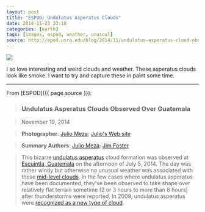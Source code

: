 ```yaml
---
layout: post
title: "ESPOD: Undulatus Asperatus Clouds"
date: 2014-11-23 23:18
categories: [earth]
tags: [images, espod, weather, unusual]
source: http://epod.usra.edu/blog/2014/11/undulatus-asperatus-cloud-observed-over-guatemala.html
---
```

[![](http://tt.imageshare.s3.amazonaws.com/earth/espod/2014-11-19-espod-undulatus-asperatus-clouds-over-guatamala-medium.jpg)](http://tt.imageshare.s3.amazonaws.com/earth/espod/2014-11-19-espod-undulatus-asperatus-clouds-over-guatamala-large.jpg)

I so love interesting and weird clouds and weather. These asperatus clouds look like smoke. I want to try and capture these in paint some time.

*****

From [ESPOD]({{ page.source }}):

> ### Undulatus Asperatus Clouds Observed Over Guatemala

> November 19, 2014

> **Photographer**: [Julio Meza](mailto:mezajulio@gmail.com);
> [Julio's Web site](https://www.flickr.com/photos/mezajulio/)

> **Summary Authors**: [Julio Meza](mailto:mezajulio@gmail.com);
> [Jim Foster](mailto:james.l.foster@nasa.gov)

> This bizarre [undulatus asperatus](http://en.wikipedia.org/wiki/Undulatus_asperatus) cloud
> formation was observed at [Escuintla, Guatemala](http://en.wikipedia.org/wiki/Escuintla) on the afternoon of
> July 5, 2014. The day was rather windy but otherwise no unusual weather
> was associated with these [mid-level clouds](http://glossary.ametsoc.org/wiki/Altostratus). In the few cases
> where undulatus asperatus have been documented, they've been observed to
> take shape over relatively flat terrain sometime (2 or 3 hours to more
> than 8 hours) after thunderstorms were reported. In 2009, undulatus
> asperatus were [recognized as a new type of cloud](http://cloudappreciationsociety.org/asperatus-clouds-in-the-headlines/).

